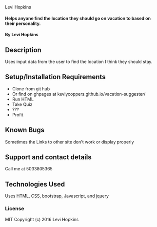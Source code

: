 Levi Hopkins

#### Helps anyone find the location they should go on vacation to based on their personality.

#### By Levi Hopkins

## Description

Uses input data from the user to find the location I think they should stay.
## Setup/Installation Requirements

* Clone from git hub
* Or find on ghpages at kevlycoppers.github.io/vacation-suggester/
* Run HTML
* Take Quiz
* ???
* Profit

## Known Bugs

Sometimes the Links to other site don't work or display properly

## Support and contact details

Call me at 5033805365

## Technologies Used

Uses HTML, CSS, bootstrap, Javascript, and jquery

### License

MIT
Copyright (c) 2016 Levi Hopkins
